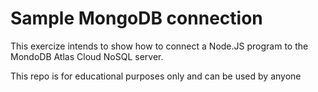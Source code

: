 # Sample MongoDB connection

This exercize intends to show how to connect a Node.JS program to the MondoDB Atlas Cloud NoSQL server.

This repo is for educational purposes only and can be used by anyone
